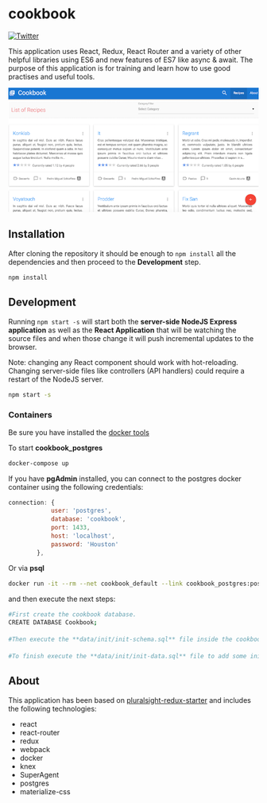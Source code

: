 # cookbook
[![Twitter](https://img.shields.io/twitter/url/http/shields.io.svg?style=social&maxAge=2592000)](http://twitter.com/SJOrrillo)

This application uses React, Redux, React Router and a variety of other helpful libraries using ES6 and new features of ES7 like async & await.
The purpose of this application is for training and learn how to use good practises and useful tools.

![Demo][DEMO]

[DEMO]:https://github.com/sjorrillo/cookbook/blob/master/cookbook.png

## Installation

After cloning the repository it should be enough to `npm install` all the dependencies and then proceed to the **Development** step.

```bash
npm install
```

## Development

Running `npm start -s` will start both the **server-side NodeJS Express application** as well as the **React Application** that will be watching the source files and when those change it will push incremental updates to the browser.

Note: changing any React component should work with hot-reloading. Changing server-side files like controllers (API handlers) could require a restart of the NodeJS server.

```bash
npm start -s
```

### Containers

Be sure you have installed the [docker tools](https://www.docker.com/products/docker-toolbox)

To start **cookbook_postgres**

```bash
docker-compose up
```

If you have **pgAdmin** installed, you can connect to the postgres docker container using the following credentials:

```javascript
connection: {
            user: 'postgres',
            database: 'cookbook',
            port: 1433,
            host: 'localhost',
            password: 'Houston'
        },
```

Or via **psql**

```bash
docker run -it --rm --net cookbook_default --link cookbook_postgres:postgres postgres:9.5.2 psql -h postgres -U postgres
```

and then execute the next steps:

```bash
#First create the cookbook database.
CREATE DATABASE Cookbook;

#Then execute the **data/init/init-schema.sql** file inside the cookbook database.

#To finish execute the **data/init/init-data.sql** file to add some initial data.
```

## About

This application has been based on [pluralsight-redux-starter](https://github.com/coryhouse/pluralsight-redux-starter) and includes the following technologies:

* react
* react-router
* redux
* webpack
* docker
* knex
* SuperAgent
* postgres
* materialize-css